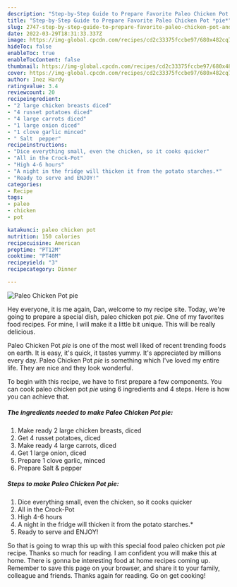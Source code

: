 ```yaml
---
description: "Step-by-Step Guide to Prepare Favorite Paleo Chicken Pot *pie*"
title: "Step-by-Step Guide to Prepare Favorite Paleo Chicken Pot *pie*"
slug: 2747-step-by-step-guide-to-prepare-favorite-paleo-chicken-pot-and-34-pie-and-34
date: 2022-03-29T18:31:33.337Z
image: https://img-global.cpcdn.com/recipes/cd2c33375fccbe97/680x482cq70/paleo-chicken-pot-pie-recipe-main-photo.jpg
hideToc: false
enableToc: true
enableTocContent: false
thumbnail: https://img-global.cpcdn.com/recipes/cd2c33375fccbe97/680x482cq70/paleo-chicken-pot-pie-recipe-main-photo.jpg
cover: https://img-global.cpcdn.com/recipes/cd2c33375fccbe97/680x482cq70/paleo-chicken-pot-pie-recipe-main-photo.jpg
author: Inez Hardy
ratingvalue: 3.4
reviewcount: 20
recipeingredient:
- "2 large chicken breasts diced"
- "4 russet potatoes diced"
- "4 large carrots diced"
- "1 large onion diced"
- "1 clove garlic minced"
- " Salt  pepper"
recipeinstructions:
- "Dice everything small, even the chicken, so it cooks quicker"
- "All in the Crock-Pot"
- "High 4-6 hours"
- "A night in the fridge will thicken it from the potato starches.*"
- "Ready to serve and ENJOY!"
categories:
- Recipe
tags:
- paleo
- chicken
- pot

katakunci: paleo chicken pot 
nutrition: 150 calories
recipecuisine: American
preptime: "PT12M"
cooktime: "PT40M"
recipeyield: "3"
recipecategory: Dinner

---
```



![Paleo Chicken Pot *pie*](https://img-global.cpcdn.com/recipes/cd2c33375fccbe97/680x482cq70/paleo-chicken-pot-pie-recipe-main-photo.jpg)

Hey everyone, it is me again, Dan, welcome to my recipe site. Today, we're going to prepare a special dish, paleo chicken pot *pie*. One of my favorites food recipes. For mine, I will make it a little bit unique. This will be really delicious.

Paleo Chicken Pot *pie* is one of the most well liked of recent trending foods on earth. It is easy, it's quick, it tastes yummy. It's appreciated by millions every day. Paleo Chicken Pot *pie* is something which I've loved my entire life. They are nice and they look wonderful.




To begin with this recipe, we have to first prepare a few components. You can cook paleo chicken pot *pie* using 6 ingredients and 4 steps. Here is how you can achieve that.

<!--inarticleads1-->

##### The ingredients needed to make Paleo Chicken Pot *pie*:

1. Make ready 2 large chicken breasts, diced
1. Get 4 russet potatoes, diced
1. Make ready 4 large carrots, diced
1. Get 1 large onion, diced
1. Prepare 1 clove garlic, minced
1. Prepare  Salt & pepper




<!--inarticleads2-->

##### Steps to make Paleo Chicken Pot *pie*:

1. Dice everything small, even the chicken, so it cooks quicker
1. All in the Crock-Pot
1. High 4-6 hours
1. A night in the fridge will thicken it from the potato starches.*
1. Ready to serve and ENJOY!



So that is going to wrap this up with this special food paleo chicken pot *pie* recipe. Thanks so much for reading. I am confident you will make this at home. There is gonna be interesting food at home recipes coming up. Remember to save this page on your browser, and share it to your family, colleague and friends. Thanks again for reading. Go on get cooking!
